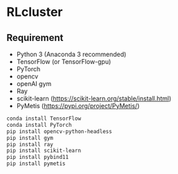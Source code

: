 # RLcluster

## Requirement
- Python 3 (Anaconda 3 recommended)
- TensorFlow (or TensorFlow-gpu)
- PyTorch
- opencv
- openAI gym
- Ray
- scikit-learn (https://scikit-learn.org/stable/install.html)
- PyMetis (https://pypi.org/project/PyMetis/)

```bash
conda install TensorFlow
conda install PyTorch
pip install opencv-python-headless
pip install gym
pip install ray
pip install scikit-learn
pip install pybind11
pip install pymetis
```
